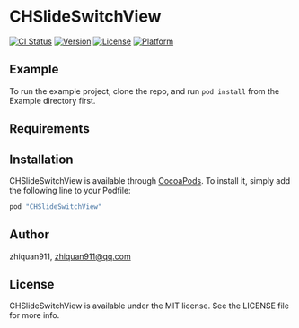 # CHSlideSwitchView

[![CI Status](http://img.shields.io/travis/zhiquan911/CHSlideSwitchView.svg?style=flat)](https://travis-ci.org/zhiquan911/CHSlideSwitchView)
[![Version](https://img.shields.io/cocoapods/v/CHSlideSwitchView.svg?style=flat)](http://cocoapods.org/pods/CHSlideSwitchView)
[![License](https://img.shields.io/cocoapods/l/CHSlideSwitchView.svg?style=flat)](http://cocoapods.org/pods/CHSlideSwitchView)
[![Platform](https://img.shields.io/cocoapods/p/CHSlideSwitchView.svg?style=flat)](http://cocoapods.org/pods/CHSlideSwitchView)

## Example

To run the example project, clone the repo, and run `pod install` from the Example directory first.

## Requirements

## Installation

CHSlideSwitchView is available through [CocoaPods](http://cocoapods.org). To install
it, simply add the following line to your Podfile:

```ruby
pod "CHSlideSwitchView"
```

## Author

zhiquan911, zhiquan911@qq.com

## License

CHSlideSwitchView is available under the MIT license. See the LICENSE file for more info.
